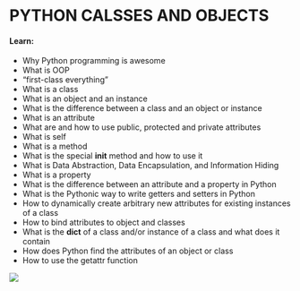 # PYTHON CALSSES AND OBJECTS
#### Learn:
* Why Python programming is awesome <br>
* What is OOP <br>
* “first-class everything” <br>
* What is a class <br>
* What is an object and an instance <br>
* What is the difference between a class and an object or instance <br>
* What is an attribute <br>
* What are and how to use public, protected and private attributes <br>
* What is self <br>
* What is a method <br>
* What is the special __init__ method and how to use it <br>
* What is Data Abstraction, Data Encapsulation, and Information Hiding <br>
* What is a property <br>
* What is the difference between an attribute and a property in Python <br>
* What is the Pythonic way to write getters and setters in Python <br>
* How to dynamically create arbitrary new attributes for existing instances of a class <br>
* How to bind attributes to object and classes <br>
* What is the __dict__ of a class and/or instance of a class and what does it contain <br>
* How does Python find the attributes of an object or class <br>
* How to use the getattr function <br>
<img src="https://www.holbertonschool.com/holberton-logo.png"/>